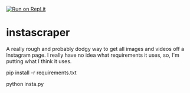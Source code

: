 [![Run on Repl.it](https://repl.it/badge/github/Alreapha/instascraper)](https://repl.it/github/Alreapha/instascraper)
# instascraper
A really rough and probably dodgy way to get all images and videos off a Instagram page.
I really have no idea what requirements it uses, so, I'm putting what I think it uses.

pip install -r requirements.txt

python insta.py
